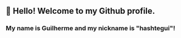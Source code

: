 ## 👋 Hello! Welcome to my Github profile.
### My name is Guilherme and my nickname is "hashtegui"!


